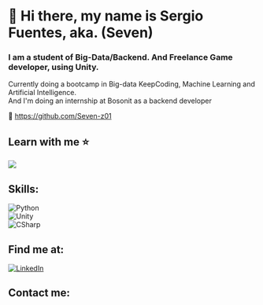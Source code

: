 # 👋 Hi there, my name is Sergio Fuentes, aka. (Seven)
### I am a student of Big-Data/Backend. And Freelance Game developer, using Unity.

Currently doing a bootcamp in Big-data KeepCoding, Machine Learning and Artificial Intelligence.  
And I'm doing an internship at Bosonit as a backend developer

🔗 <https://github.com/Seven-z01>

## Learn with me ⭐

![](https://github.com/Seven-z01/GitHub-Resources/blob/e9a15e5594c60540c7b23fa0c509163324ec4c26/gif/mona-whisper.gif)

## Skills:
![Python](https://img.shields.io/badge/Python-blue?style=for-the-badge&logo=python&logoColor=white&labelColor=101010)</br>
![Unity](https://img.shields.io/badge/Unity-white?style=for-the-badge&logo=unity&logoColor=white&labelColor=101010)</br>
![CSharp](https://img.shields.io/badge/CSharp-green?style=for-the-badge&logo=CSharp&logoColor=white&labelColor=101010)</br>

## Find me at:

[![LinkedIn](https://img.shields.io/badge/LinkedIn-Sergio_Fuentes-0077B5?style=for-the-badge&logo=linkedin&logoColor=white&labelColor=101010)](https://linkedin.com/SergioFuentesMoya)

## Contact me:
